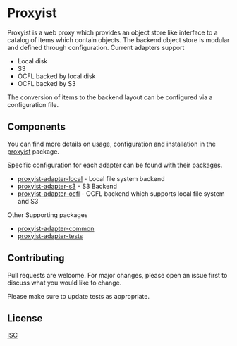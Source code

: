 # Proxyist

Proxyist is a web proxy which provides an object store like interface to a catalog of items which contain objects.
The backend object store is modular and defined through configuration. Current adapters support

* Local disk
* S3
* OCFL backed by local disk
* OCFL backed by S3

The conversion of items to the backend layout can be configured via a configuration file.

## Components

You can find more details on usage, configuration and installation in the [proxyist](packages/proxyist) package.

Specific configuration for each adapter can be found with their packages.
- [proxyist-adapter-local](packages/proxyist-adapter-local) - Local file system backend
- [proxyist-adapter-s3](packages/proxyist-adapter-s3) - S3 Backend
- [proxyist-adapter-ocfl](packages/proxyist-adapter-ocfl) - OCFL backend which supports local file system and S3

Other Supporting packages
- [proxyist-adapter-common](packages/proxyist-adapter-common)
- [proxyist-adapter-tests](packages/proxyist-adapter-tests)

## Contributing

Pull requests are welcome. For major changes, please open an issue first
to discuss what you would like to change.

Please make sure to update tests as appropriate.

## License

[ISC](https://choosealicense.com/licenses/ISC/)
